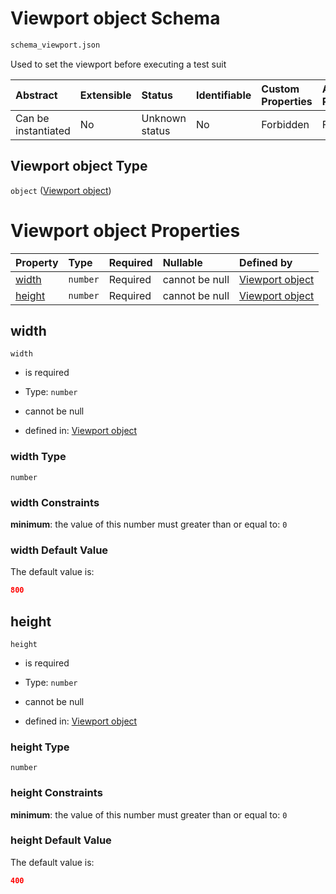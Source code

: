 # Viewport object Schema

```txt
schema_viewport.json
```

Used to set the viewport before executing a test suit

| Abstract            | Extensible | Status         | Identifiable | Custom Properties | Additional Properties | Access Restrictions | Defined In                                                                          |
| :------------------ | :--------- | :------------- | :----------- | :---------------- | :-------------------- | :------------------ | :---------------------------------------------------------------------------------- |
| Can be instantiated | No         | Unknown status | No           | Forbidden         | Forbidden             | none                | [schema\_viewport.json](../lib/schemas/schema_viewport.json "open original schema") |

## Viewport object Type

`object` ([Viewport object](schema_viewport.md))

# Viewport object Properties

| Property          | Type     | Required | Nullable       | Defined by                                                                                        |
| :---------------- | :------- | :------- | :------------- | :------------------------------------------------------------------------------------------------ |
| [width](#width)   | `number` | Required | cannot be null | [Viewport object](schema_viewport-properties-width.md "schema_viewport.json#/properties/width")   |
| [height](#height) | `number` | Required | cannot be null | [Viewport object](schema_viewport-properties-height.md "schema_viewport.json#/properties/height") |

## width



`width`

*   is required

*   Type: `number`

*   cannot be null

*   defined in: [Viewport object](schema_viewport-properties-width.md "schema_viewport.json#/properties/width")

### width Type

`number`

### width Constraints

**minimum**: the value of this number must greater than or equal to: `0`

### width Default Value

The default value is:

```json
800
```

## height



`height`

*   is required

*   Type: `number`

*   cannot be null

*   defined in: [Viewport object](schema_viewport-properties-height.md "schema_viewport.json#/properties/height")

### height Type

`number`

### height Constraints

**minimum**: the value of this number must greater than or equal to: `0`

### height Default Value

The default value is:

```json
400
```
